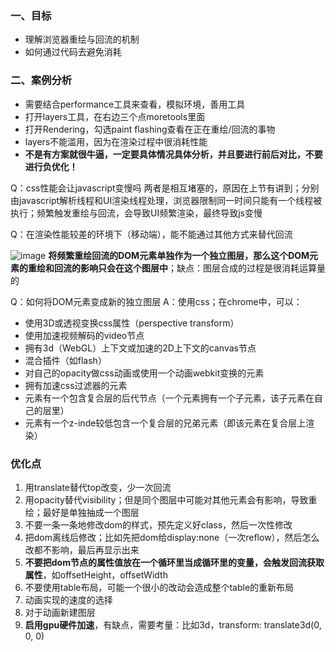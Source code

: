 ### 一、目标
- 理解浏览器重绘与回流的机制
- 如何通过代码去避免消耗

### 二、案例分析
- 需要结合performance工具来查看，模拟环境，善用工具
- 打开layers工具，在右边三个点moretools里面
- 打开Rendering，勾选paint flashing查看在正在重绘/回流的事物
- layers不能滥用，因为在渲染过程中很消耗性能
- **不是有方案就很牛逼，一定要具体情况具体分析，并且要进行前后对比，不要进行负优化！**


Q：css性能会让javascript变慢吗
两者是相互堵塞的，原因在上节有讲到；分别由javascript解析线程和UI渲染线程处理，浏览器限制同一时间只能有一个线程被执行；频繁触发重绘与回流，会导致UI频繁渲染，最终导致js变慢

Q：在渲染性能较差的环境下（移动端），能不能通过其他方式来替代回流

![image](https://user-images.githubusercontent.com/53267289/137670633-8637d8a9-e179-4600-a441-1869e770d4e5.png)
**将频繁重绘回流的DOM元素单独作为一个独立图层，那么这个DOM元素的重绘和回流的影响只会在这个图层中**；缺点：图层合成的过程是很消耗运算量的


Q：如何将DOM元素变成新的独立图层
A：使用css；在chrome中，可以：
- 使用3D或透视变换css属性（perspective transform）
- 使用加速视频解码的video节点
- 拥有3d（WebGL）上下文或加速的2D上下文的canvas节点
- 混合插件（如flash）
- 对自己的opacity做css动画或使用一个动画webkit变换的元素
- 拥有加速css过滤器的元素
- 元素有一个包含复合层的后代节点（一个元素拥有一个子元素，该子元素在自己的层里）
- 元素有一个z-inde较低包含一个复合层的兄弟元素（即该元素在复合层上渲染）

### 优化点
1. 用translate替代top改变，少一次回流
2. 用opacity替代visibility；但是同个图层中可能对其他元素会有影响，导致重绘；最好是单独抽成一个图层
3. 不要一条一条地修改dom的样式，预先定义好class，然后一次性修改
4. 把dom离线后修改；比如先把dom给display:none（一次reflow），然后怎么改都不影响，最后再显示出来
5. **不要把dom节点的属性值放在一个循环里当成循环里的变量，会触发回流获取属性**，如offsetHeight，offsetWidth
6. 不要使用table布局，可能一个很小的改动会造成整个table的重新布局
7. 动画实现的速度的选择
8. 对于动画新建图层
9. **启用gpu硬件加速**，有缺点，需要考量：比如3d，transform: translate3d(0, 0, 0)

